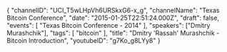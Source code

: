 {
    "channelID": "UCI_T5wLHpVh6URSkxG6-x_g",
    "channelName": "Texas Bitcoin Conference",
    "date": "2015-01-25T22:51:24.000Z",
    "draft": false,
    "events": [
        "Texas Bitcoin Conference - 2014"
    ],
    "speakers": ["Dmitry Murashchik"],
    "tags": [
        "bitcoin"
    ],
    "title": "Dmitry 'Rassah' Murashchik - Bitcoin Introduction",
    "youtubeID": "g7Ko_g8LYy8"
}
